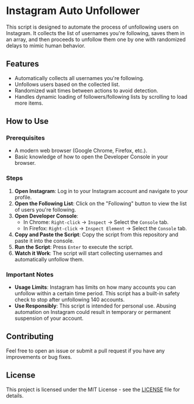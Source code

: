 # Instagram Auto Unfollower

This script is designed to automate the process of unfollowing users on Instagram. It collects the list of usernames you're following, saves them in an array, and then proceeds to unfollow them one by one with randomized delays to mimic human behavior.

## Features

- Automatically collects all usernames you're following.
- Unfollows users based on the collected list.
- Randomized wait times between actions to avoid detection.
- Handles dynamic loading of followers/following lists by scrolling to load more items.

## How to Use

### Prerequisites

- A modern web browser (Google Chrome, Firefox, etc.).
- Basic knowledge of how to open the Developer Console in your browser.

### Steps

1. **Open Instagram**: Log in to your Instagram account and navigate to your profile.
2. **Open the Following List**: Click on the "Following" button to view the list of users you're following.
3. **Open Developer Console**:
    - In Chrome: `Right-click` -> `Inspect` -> Select the `Console` tab.
    - In Firefox: `Right-click` -> `Inspect Element` -> Select the `Console` tab.
4. **Copy and Paste the Script**: Copy the script from this repository and paste it into the console.
5. **Run the Script**: Press `Enter` to execute the script.
6. **Watch it Work**: The script will start collecting usernames and automatically unfollow them.

### Important Notes

- **Usage Limits**: Instagram has limits on how many accounts you can unfollow within a certain time period. This script has a built-in safety check to stop after unfollowing 140 accounts.
- **Use Responsibly**: This script is intended for personal use. Abusing automation on Instagram could result in temporary or permanent suspension of your account.

## Contributing

Feel free to open an issue or submit a pull request if you have any improvements or bug fixes.

## License

This project is licensed under the MIT License - see the [LICENSE](LICENSE) file for details.
